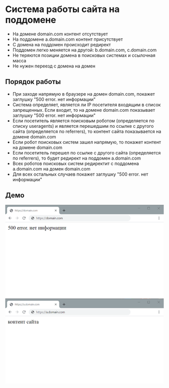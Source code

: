 # Система работы сайта на поддомене

- На домене domain.com контент отсутствует
- На поддомене a.domain.com контент присутствует
- С домена на поддомен происходит редирект
- Поддомен легко меняется на другой: b.domain.com, c.domain.com
- Не теряются позиции домена в поисковых системах и ссылочная масса
- Не нужен переезд с домена на домен

## Порядок работы

- При заходе напрямую в браузере на домен domain.com, покажет заглушку "500 error. нет информации"
- Система определяет, является ли IP посетителя входящим в список запрещенных. Если входит, то на домене domain.com
  показывает заглушку "500 error. нет информации"
- Если посетитель является поисковым роботом (определяется по списку useragents) и является перешедшим по ссылке с
  другого сайта (определяется по referrers), то контент сайта показывается на домене domain.com
- Если робот поисковых систем зашел напрямую, то покажет контент на домене domain.com
- Если посетитель перешел по ссылке с другого сайта (определяется по referrers), то будет редирект на поддомен
  a.domain.com
- Всех роботов поисковых систем редиректит с поддомена a.domain.com на домен domain.com
- Для всех остальных случаев покажет заглушку "500 error. нет информации"

## Демо

![Система работы сайта на поддомене](https://raw.githubusercontent.com/allexgalbert/workflow/main/BogusSubdomain/1.png "Система работы сайта на поддомене")